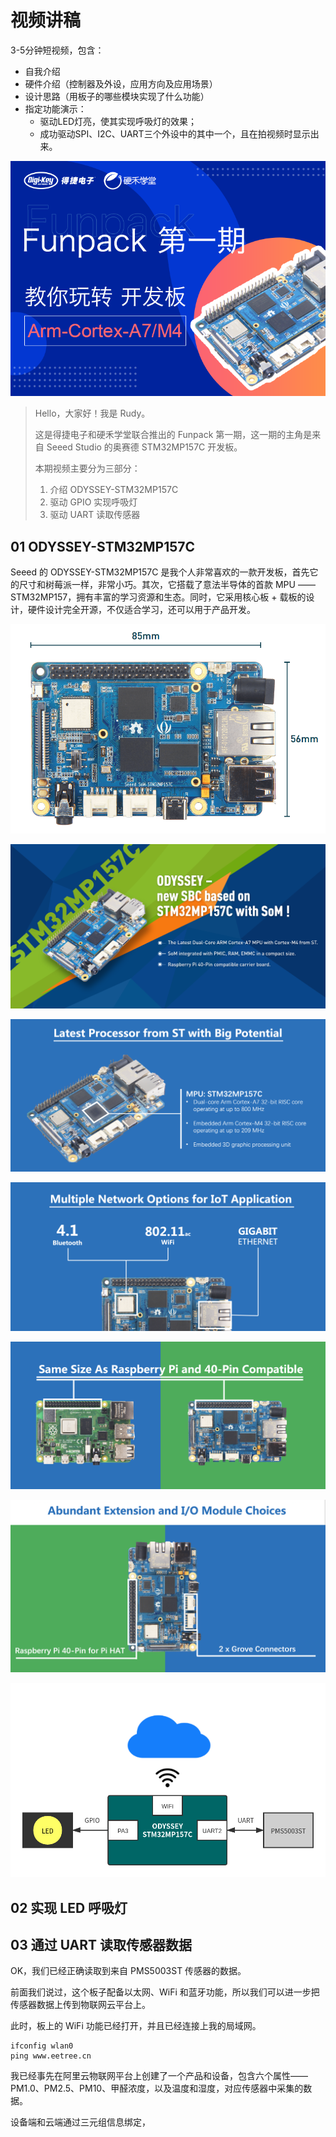 # 视频讲稿

3-5分钟短视频，包含：

- 自我介绍
- 硬件介绍（控制器及外设，应用方向及应用场景）
- 设计思路（用板子的哪些模块实现了什么功能）
- 指定功能演示：
    - 驱动LED灯亮，使其实现呼吸灯的效果；
    - 成功驱动SPI、I2C、UART三个外设中的其中一个，且在拍视频时显示出来。



![](../images/Funpack_第一期封面.png)



> Hello，大家好！我是 Rudy。
>
> 这是得捷电子和硬禾学堂联合推出的 Funpack 第一期，这一期的主角是来自 Seeed Studio 的奥赛德 STM32MP157C 开发板。
>
> 本期视频主要分为三部分：
>
> 1. 介绍 ODYSSEY-STM32MP157C
> 2. 驱动 GPIO 实现呼吸灯
> 3. 驱动 UART 读取传感器



## 01 ODYSSEY-STM32MP157C

Seeed 的 ODYSSEY-STM32MP157C 是我个人非常喜欢的一款开发板，首先它的尺寸和树莓派一样，非常小巧。其次，它搭载了意法半导体的首款 MPU —— STM32MP157，拥有丰富的学习资源和生态。同时，它采用核心板 + 载板的设计，硬件设计完全开源，不仅适合学习，还可以用于产品开发。



![](../images/布局.png)





![](../images/Funpack_第一期001.png)



![](../images/Funpack_第一期002.png)



![](../images/Funpack_第一期003.png)



![](../images/Funpack_第一期004.png)



![](../images/Funpack_第一期005.png)





![](../images/功能实现框图.png)



## 02 实现 LED 呼吸灯





## 03 通过 UART 读取传感器数据





OK，我们已经正确读取到来自 PMS5003ST 传感器的数据。

前面我们说过，这个板子配备以太网、WiFi 和蓝牙功能，所以我们可以进一步把传感器数据上传到物联网云平台上。

此时，板上的 WiFi 功能已经打开，并且已经连接上我的局域网。

```shell
ifconfig wlan0
ping www.eetree.cn
```

我已经事先在阿里云物联网平台上创建了一个产品和设备，包含六个属性——PM1.0、PM2.5、PM10、甲醛浓度，以及温度和湿度，对应传感器中采集的数据。

设备端和云端通过三元组信息绑定，